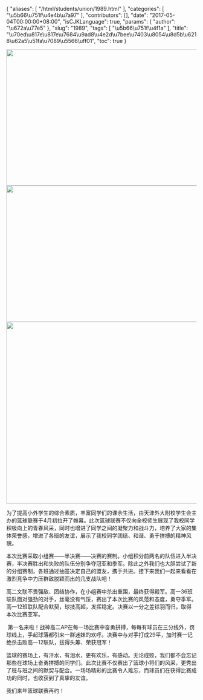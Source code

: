 {
    "aliases": [
        "/html/students/union/1989.html"
    ],
    "categories": [
        "\u5b66\u751f\u4e4b\u7a97"
    ],
    "contributors": [],
    "date": "2017-05-04T00:00:00+08:00",
    "isCJKLanguage": true,
    "params": {
        "author": "\u672a\u77e5"
    },
    "slug": "1989",
    "tags": [
        "\u5b66\u751f\u4f1a"
    ],
    "title": "\u70ed\u817e\u817e\u7684\u9ad8\u4e2d\u7bee\u7403\u8054\u8d5b\u6218\u62a5\u51fa\u7089\u5566\uff01",
    "toc": true
}


<img
    src="https://cdn.tfls.online/mirror/full/b8376a5c5d263a6b0cf6cfc90f43a7b12fbf8555.jpg"
    style="display:block;margin-left:auto;margin-right:auto;"
    decoding="async"
    fetchpriority="auto"
    loading="lazy"
    height="360"
    width="640"
/>
<img
    src="https://cdn.tfls.online/mirror/full/df9c337fdc38ade47771794dbc8f97d6cb941128.jpg"
    style="display:block;margin-left:auto;margin-right:auto;"
    decoding="async"
    fetchpriority="auto"
    loading="lazy"
    height="360"
    width="640"
/>
<img
    src="https://cdn.tfls.online/mirror/full/bedfef3a39131537c674d363666fb43beac80cb1.jpg"
    style="display:block;margin-left:auto;margin-right:auto;"
    decoding="async"
    fetchpriority="auto"
    loading="lazy"
    height="480"
    width="640"
/>




  





为了提高小外学生的综合素质，丰富同学们的课余生活，由天津外大附校学生会主办的篮球联赛于4月初拉开了帷幕。此次篮球联赛不仅向全校师生展现了我校同学积极向上的青春风采，同时也增进了同学之间的凝聚力和战斗力，培养了大家的集体荣誉感，增进了各班的友谊，展示了我校同学团结、和谐、勇于拼搏的精神风貌。




本次比赛采取小组赛——半决赛——决赛的赛制。小组积分前两名的队伍进入半决赛，半决赛胜出和失败的队伍分别争夺冠亚和季军。除此之外我们也大胆尝试了新的分组赛制，各班通过抽签决定自己的盟友，携手共进。接下来我们一起来看看在激烈竞争中力压群敌脱颖而出的几支战队吧！




高二文联不畏强敌、团结协作，在小组赛中杀出重围，最终获得殿军。高一36班联队面对强劲的对手，丝毫没有气馁，赛出了本次比赛的风范和态度，勇夺季军。高一12班联队配合默契，球技高超，发挥稳定。决赛以一分之差铩羽而归，取得本次比赛亚军。




 第一名来啦！战神高二AP在每一场比赛中奋勇拼搏，每每有球员在三分线外，罚球线上，手起球落都引来一群迷妹的欢呼。决赛中与对手打成29平，加时赛一记绝杀击败高一12联队，拔得头筹、荣获冠军！




篮球的赛场上，有汗水，有泪水，更有欢乐，有感动。无论成败，我们都不会忘记那些在球场上奋勇拼搏的同学们。此次比赛不仅赛出了篮球小将们的风采，更秀出了班与班之间的默契与配合。一场场精彩的比赛令人难忘，而球员们在获得比赛成功的同时，也收获到了真挚的友谊。




我们来年篮球联赛再约！




  



